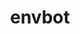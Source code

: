 ---
title: envbot
layout: project
category: code
description: >
  Super simple directory-specific shell environment variables
external_url: https://github.com/rnkn/envbot
summary: >
  First release of [envbot](https://github.com/rnkn/envbot), a shell script for
  super simple directory-specifc environment variables.
---